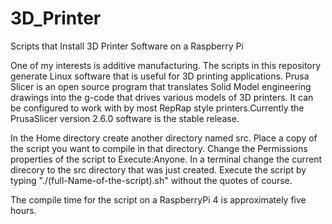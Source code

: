 # 3D_Printer
Scripts that Install 3D Printer Software on a Raspberry Pi

One of my interests is additive manufacturing. The scripts in this repository generate Linux software that is useful for 3D printing applications. Prusa Slicer is an open source program that translates Solid Model engineering drawings into the g-code that drives various models of 3D printers. It can be configured to work with by most RepRap style printers.Currently the PrusaSlicer version 2.6.0 software is the stable release. 

In the Home directory create another directory named src. Place a copy of the script you want to compile in that directory.  Change the Permissions properties of the script to Execute:Anyone. In a terminal change the current direcory to the src directory that was just created.  Execute the script by typing "./(full-Name-of-the-script).sh" without the quotes of course.  

The compile time for the script on a RaspberryPi 4 is approximately five hours.
